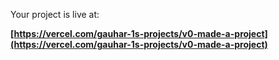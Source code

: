 
Your project is live at:

**[https://vercel.com/gauhar-1s-projects/v0-made-a-project](https://vercel.com/gauhar-1s-projects/v0-made-a-project)**

